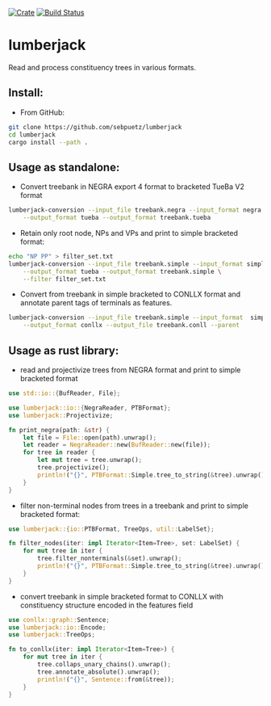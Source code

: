 [![Crate](https://img.shields.io/crates/v/lumberjack.svg)](https://crates.io/crates/lumberjack)
[![Build Status](https://travis-ci.org/sebpuetz/lumberjack.svg?branch=master)](https://travis-ci.org/sebpuetz/lumberjack)

# lumberjack
Read and process constituency trees in various formats.

## Install:
* From GitHub:
```bash
git clone https://github.com/sebpuetz/lumberjack
cd lumberjack
cargo install --path . 
```

## Usage as standalone:

* Convert treebank in NEGRA export 4 format to bracketed TueBa V2 format
```bash
lumberjack-conversion --input_file treebank.negra --input_format negra \
    --output_format tueba --output_format treebank.tueba
``` 
* Retain only root node, NPs and VPs and print to simple bracketed format:
```bash
echo "NP PP" > filter_set.txt
lumberjack-conversion --input_file treebank.simple --input_format simple \
    --output_format tueba --output_format treebank.simple \
    --filter filter_set.txt
```
* Convert from treebank in simple bracketed to CONLLX format and annotate
parent tags of terminals as features.
```bash
lumberjack-conversion --input_file treebank.simple --input_format  simple\
    --output_format conllx --output_file treebank.conll --parent 
```

## Usage as rust library:
* read and projectivize trees from NEGRA format and print to simple
 bracketed format
```rust
use std::io::{BufReader, File};

use lumberjack::io::{NegraReader, PTBFormat};
use lumberjack::Projectivize;

fn print_negra(path: &str) {
    let file = File::open(path).unwrap();
    let reader = NegraReader::new(BufReader::new(file));
    for tree in reader {
        let mut tree = tree.unwrap();
        tree.projectivize();
        println!("{}", PTBFormat::Simple.tree_to_string(&tree).unwrap());
    }
}
```
* filter non-terminal nodes from trees in a treebank and print to
 simple bracketed format:
```rust
use lumberjack::{io::PTBFormat, TreeOps, util::LabelSet};

fn filter_nodes(iter: impl Iterator<Item=Tree>, set: LabelSet) {
    for mut tree in iter {
        tree.filter_nonterminals(&set).unwrap();
        println!("{}", PTBFormat::Simple.tree_to_string(&tree).unwrap());
    }
}
```
* convert treebank in simple bracketed format to CONLLX with constituency structure
encoded in the features field
```rust
use conllx::graph::Sentence;
use lumberjack::io::Encode;
use lumberjack::TreeOps;

fn to_conllx(iter: impl Iterator<Item=Tree>) {
    for mut tree in iter {
        tree.collaps_unary_chains().unwrap();
        tree.annotate_absolute().unwrap();
        println!("{}", Sentence::from(&tree));    
    }
}
```
